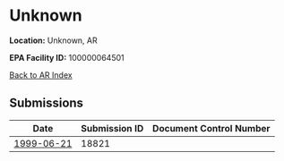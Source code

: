# Unknown

**Location:** Unknown, AR

**EPA Facility ID:** 100000064501

[Back to AR Index](../../index.md)

## Submissions

| Date | Submission ID | Document Control Number |
|------|--------------|-------------------------|
| [1999-06-21](submissions/18821.md) | 18821 |  |
